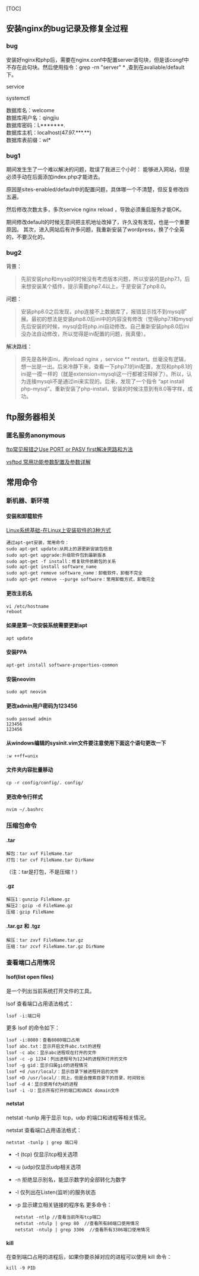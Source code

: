 [TOC]



## 安装nginx的bug记录及修复全过程

### bug
安装好nginx和php后，需要在nginx.conf中配置server语句块，但是该congf中不存在此句块。然后使用指令：grep -rn "server" * ,查到在avaliable/default下。

service

systemctl 

数据库名：welcome   
数据库用户名：qingjiu   
数据库密码：L\*\*\*\*\*\*\*.   
数据库主机：localhost(47.97.\*\*\*.\*\*)    
数据库表前缀：wl\* 

### bug1
期间发生生了一个难以解决的问题，耽误了我进三个小时：
能够进入网站，但是必须手动在后面添加index.php才能进去。

原因是sites-enabled/default中的配置问题，具体哪一个不清楚，但反复修改四五遍。

然后修改次数太多，多次service nginx reload ，导致必须重启服务才能OK。

期间修改default的时候无意间把主机地址改掉了，许久没有发现，也是一个重要原因。
其次，进入网站后有许多问题，我重新安装了wordpress，换了个全英的，不要汉化的。

### bug2
背景：
> 先前安装php和mysql的时候没有考虑版本问题，所以安装的是php7.1，后来想安装某个插件，提示需要php7.4以上，于是安装了php8.0。

问题：
> 安装php8.0之后发现，php连接不上数据库了，报错显示找不到mysql扩展。最初的想法是安装php8.0后ini中的内容没有修改（觉得php7.1和mysql先后安装的时候，mysql会将php.ini自动修改。自己重新安装php8.0后ini没办法自动修改，所以觉得是ini配置的问题，我真傻）。

解决路线：
> 原先是各种该ini，再reload nginx ，service ** restart。丝毫没有逻辑，想一出是一出。后来冷静下来，查看一下php7.1的ini配置，发现和php8.1的ini是一摸一样的（就是extension=mysqli这一行都被注释掉了）。所以，认为连接mysqli不是通过ini来实现的。后来，发现了一个指令
“apt install php-mysql”。重新安装了php-install，安装的时候注意到有8.0等字样，成功。

## ftp服务器相关
### 匿名服务anonymous   

[ftp常见报错之Use PORT or PASV first解决思路和方法](
http://www.east263.com/news/server/FTPServer/2019-10-23/1964.html)

[vsftpd 常用功能参数配置及参数详解](https://www.cnblogs.com/halberd-lee/p/11734363.html)

## 常用命令
### 新机器、新环境
#### 安装和卸载软件

[Linux系统基础-在Linux上安装软件的3种方式](https://dlonng.com/posts/linux-install-soft)      
    
    通过apt-get安装，常用命令：
    sudo apt-get update:从网上的源更新安装包信息  
    sudo apt-get upgrade:升级软件包到最新版本     
    sudo apt-get -f install：修复软件依赖包的关系     
    sudo apt-get install software_name     
    sudo apt-get remove software_name：卸载软件，卸载不完全     
    sudo apt-get remove --purge software：常用卸载方式，卸载完全   

#### 更改主机名      

    vi /etc/hostname
    reboot

#### 如果是第一次安装系统需要更新apt   

    apt update

#### 安装PPA

    apt-get install software-properties-common

#### 安装neovim

    sudo apt neovim

#### 更改admin用户密码为123456

    sudo passwd admin
    123456
    123456

#### 从windows编辑的sysinit.vim文件要注意使用下面这个语句更改一下

    :w ++ff=unix

#### 文件夹内容批量移动

    cp -r config/config/. config/

#### 更改命令行样式

    nvim ~/.bashrc

### 压缩包命令

#### .tar

    解包：tar xvf FileName.tar    
    打包：tar cvf FileName.tar DirName    
（注：tar是打包，不是压缩！）

#### .gz

    解压1：gunzip FileName.gz     
    解压2：gzip -d FileName.gz    
    压缩：gzip FileName   

#### .tar.gz 和 .tgz

    解压：tar zxvf FileName.tar.gz        
    压缩：tar zcvf FileName.tar.gz DirName    

### 查看端口占用情况
#### lsof(list open files)
是一个列出当前系统打开文件的工具。

lsof 查看端口占用语法格式：

	lsof -i:端口号
更多 lsof 的命令如下：

	lsof -i:8080：查看8080端口占用
	lsof abc.txt：显示开启文件abc.txt的进程 
	lsof -c abc：显示abc进程现在打开的文件
	lsof -c -p 1234：列出进程号为1234的进程所打开的文件 
	lsof -g gid：显示归属gid的进程情况 
	lsof +d /usr/local/：显示目录下被进程开启的文件 
	lsof +D /usr/local/：同上，但是会搜索目录下的目录，时间较长 
	lsof -d 4：显示使用fd为4的进程 
	lsof -i -U：显示所有打开的端口和UNIX domain文件

#### netstat
netstat -tunlp  用于显示 tcp，udp 的端口和进程等相关情况。

netstat 查看端口占用语法格式：

	netstat -tunlp | grep 端口号

-   -t (tcp) 仅显示tcp相关选项
-   -u (udp)仅显示udp相关选项
-   -n 拒绝显示别名，能显示数字的全部转化为数字
-   -l 仅列出在Listen(监听)的服务状态
-   -p 显示建立相关链接的程序名
	更多命令：

		netstat -ntlp //查看当前所有tcp端口 
		netstat -ntulp | grep 80  //查看所有80端口使用情况 
		netstat -ntulp | grep 3306  //查看所有3306端口使用情况

#### kill 
在查到端口占用的进程后，如果你要杀掉对应的进程可以使用 kill 命令：

	kill -9 PID


